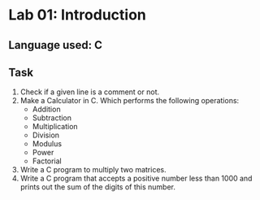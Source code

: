 # Lab 01: Introduction

## Language used: C

## Task
1. Check if a given line is a comment or not.
2. Make a Calculator in C. Which performs the following operations:
	- Addition
	- Subtraction
	- Multiplication
	- Division
	- Modulus
	- Power
	- Factorial
3. Write a C program to multiply two matrices.
4. Write a C program that accepts a positive number less than 1000 and prints out the sum of the digits of this number.